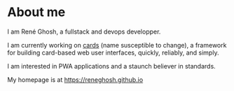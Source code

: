 # About me

I am René Ghosh, a fullstack and devops developper. 

I am currently working on [cards](https://github.com/reneghosh/cards/) (name susceptible to change), a framework for building card-based web user interfaces, quickly, reliably, and simply.

I am interested in PWA applications and a staunch believer in standards.

My homepage is at https://reneghosh.github.io
